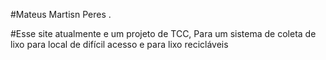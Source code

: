 #Mateus Martisn Peres .

#Esse site atualmente e um projeto de TCC, Para um sistema de coleta de lixo para local de difícil acesso e para lixo recicláveis
